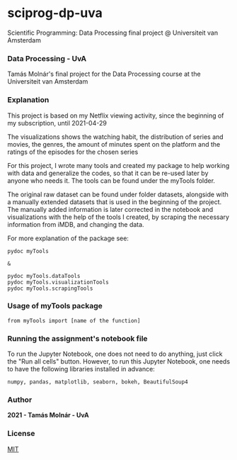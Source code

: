 # sciprog-dp-uva
Scientific Programming: Data Processing final project @ Universiteit van Amsterdam

### Data Processing - UvA

Tamás Molnár's final project for the Data Processing course at the Universiteit van Amsterdam

### Explanation

This project is based on my Netflix viewing activity, since the beginning of my subscription, until 2021-04-29

The visualizations shows the watching habit, the distribution of series and movies, the genres, the amount of minutes spent on the platform and the ratings of the episodes for the chosen series

For this project, I wrote many tools and created my package to help working with data and generalize the codes, so that it can be re-used later by anyone who needs it. The tools can be found under the myTools folder.

The original raw dataset can be found under folder datasets, alongside with a manually extended datasets that is used in the beginning of the project. The manually added information is later corrected in the notebook and visualizations with the help of the tools I created, by scraping the necessary information from iMDB, and changing the data.

For more explanation of the package see:

    pydoc myTools

    &

    pydoc myTools.dataTools
    pydoc myTools.visualizationTools
    pydoc myTools.scrapingTools



### Usage of myTools package

    from myTools import [name of the function]

### Running the assignment's notebook file

To run the Jupyter Notebook, one does not need to do anything, just click the "Run all cells" button.
However, to run this Jupyter Notebook, one needs to have the following libraries installed in advance:

    numpy, pandas, matplotlib, seaborn, bokeh, BeautifulSoup4


### Author
**2021 - Tamás Molnár - UvA**

### License
[MIT](https://choosealicense.com/licenses/mit/)
